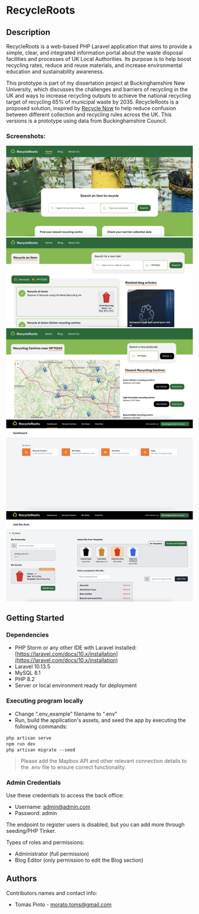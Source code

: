 # RecycleRoots

## Description

RecycleRoots is a web-based PHP Laravel application that aims to provide a simple, clear, and integrated information portal about the waste disposal facilities and processes of UK Local Authorities. Its purpose is to help boost recycling rates, reduce and reuse materials, and increase environmental education and sustainability awareness.

This prototype is part of my dissertation project at Buckinghamshire New University, which discusses the challenges and barriers of recycling in the UK and ways to increase recycling outputs to achieve the national recycling target of recycling 65% of municipal waste by 2035. RecycleRoots is a proposed solution, inspired by [Recycle Now](https://www.recyclenow.com) to help reduce confusion between different collection and recycling rules across the UK. This versions is a prototype using data from Buckinghamshire Council.

### Screenshots:
![Screenshot](https://github.com/tomas-ribeiro-pinto/RecycleRoots/blob/main/screenshots/home%20page.png)
![Screenshot](https://github.com/tomas-ribeiro-pinto/RecycleRoots/blob/main/screenshots/recycle.png)
![Screenshot](https://github.com/tomas-ribeiro-pinto/RecycleRoots/blob/main/screenshots/map.png)
![Screenshot](https://github.com/tomas-ribeiro-pinto/RecycleRoots/blob/main/screenshots/admin.png)
![Screenshot](https://github.com/tomas-ribeiro-pinto/RecycleRoots/blob/main/screenshots/bin%20rule.png)


## Getting Started

### Dependencies

* PHP Storm or any other IDE with Laravel installed: [https://laravel.com/docs/10.x/installation](https://laravel.com/docs/10.x/installation)
* Laravel 10.13.5
* MySQL 8.1
* PHP 8.2
* Server or local environment ready for deployment

### Executing program locally

* Change “.env_example” filename to “.env”
* Run, build the application's assets, and seed the app by executing the following commands:
```
php artisan serve
npm run dev
php artisan migrate --seed
```

> Please add the Mapbox API and other relevant connection details to the .env file to ensure correct functionality.


### Admin Credentials

Use these credentials to access the back office:

- Username: admin@admin.com
- Password: admin


The endpoint to register users is disabled, but you can add more through seeding/PHP Tinker.

Types of roles and permissions:
- Administrator (full permission)
- Blog Editor (only permission to edit the Blog section)


## Authors

Contributors names and contact info:

* Tomás Pinto - morato.toms@gmail.com

